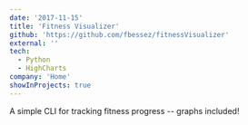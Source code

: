```yaml
---
date: '2017-11-15'
title: 'Fitness Visualizer'
github: 'https://github.com/fbessez/fitnessVisualizer'
external: ''
tech:
  - Python
  - HighCharts
company: 'Home'
showInProjects: true
---
```


A simple CLI for tracking fitness progress -- graphs included!
